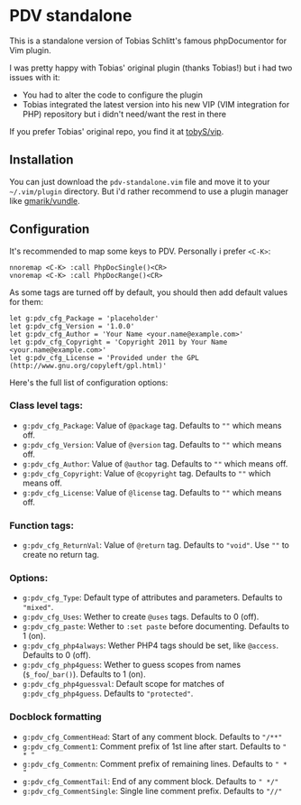 # PDV standalone

This is a standalone version of Tobias Schlitt's famous phpDocumentor for Vim plugin.

I was pretty happy with Tobias' original plugin (thanks Tobias!) but i had two issues
with it:

 * You had to alter the code to configure the plugin
 * Tobias integrated the latest version into his new VIP (VIM integration for PHP)
repository but i didn't need/want the rest in there

If you prefer Tobias' original repo, you find it at [tobyS/vip](https://github.com/tobyS/vip).

## Installation

You can just download the `pdv-standalone.vim` file and move it to your `~/.vim/plugin`
directory. But i'd rather recommend to use a plugin manager like [gmarik/vundle](https://github.com/gmarik/vundle).

## Configuration

It's recommended to map some keys to PDV. Personally i prefer `<C-K>`:

```vim
nnoremap <C-K> :call PhpDocSingle()<CR>
vnoremap <C-K> :call PhpDocRange()<CR>
```

As some tags are turned off by default, you should then add default values
for them:

```vim
let g:pdv_cfg_Package = 'placeholder'
let g:pdv_cfg_Version = '1.0.0'
let g:pdv_cfg_Author = 'Your Name <your.name@example.com>'
let g:pdv_cfg_Copyright = 'Copyright 2011 by Your Name <your.name@example.com>'
let g:pdv_cfg_License = 'Provided under the GPL (http://www.gnu.org/copyleft/gpl.html)'
```

Here's the full list of configuration options:

### Class level tags:

* `g:pdv_cfg_Package`: Value of `@package` tag. Defaults to `""` which means off.
* `g:pdv_cfg_Version`: Value of `@version` tag. Defaults to `""` which means off.
* `g:pdv_cfg_Author`: Value of `@author` tag. Defaults to `""` which means off.
* `g:pdv_cfg_Copyright`: Value of `@copyright` tag. Defaults to `""` which means off.
* `g:pdv_cfg_License`: Value of `@license` tag. Defaults to `""` which means off.

### Function tags:

* `g:pdv_cfg_ReturnVal`: Value of `@return` tag. Defaults to `"void"`. Use `""` to create no return tag.

### Options:

* `g:pdv_cfg_Type`: Default type of attributes and parameters. Defaults to `"mixed"`.
* `g:pdv_cfg_Uses`: Wether to create `@uses` tags. Defaults to 0 (off).
* `g:pdv_cfg_paste`: Wether to `:set paste` before documenting. Defaults to 1 (on).
* `g:pdv_cfg_php4always`: Wether PHP4 tags should be set, like `@access`. Defaults to 0 (off).
* `g:pdv_cfg_php4guess`: Wether to guess scopes from names (`$_foo`/`_bar()`). Defaults to 1 (on).
* `g:pdv_cfg_php4guessval`: Default scope for matches of `g:pdv_cfg_php4guess`. Defaults to `"protected"`.

### Docblock formatting

* `g:pdv_cfg_CommentHead`: Start of any comment block. Defaults to `"/**"`
* `g:pdv_cfg_Comment1`: Comment prefix of 1st line after start. Defaults to `" * "`
* `g:pdv_cfg_Commentn`: Comment prefix of remaining lines. Defaults to `" * "`
* `g:pdv_cfg_CommentTail`: End of any comment block. Defaults to `" */"`
* `g:pdv_cfg_CommentSingle`: Single line comment prefix. Defaults to `"//"`
